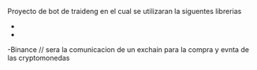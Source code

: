 Proyecto de bot de traideng en el cual se utilizaran la siguentes librerias

-
-
-Binance // sera la comunicacion de un exchain para la compra y evnta de las cryptomonedas
